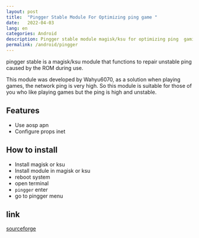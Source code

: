```yaml
---
layout: post
title:  "Pingger Stable Module For Optimizing ping game "
date:   2022-04-03
lang: en
categories: Android
description: Pingger stable module magisk/ksu for optimizing ping  gaming experience
permalink: /android/pingger
---
```


pingger stable is a magisk/ksu module that functions to repair unstable ping caused by the ROM during use.

This module was developed by Wahyu6070, as a solution when playing games, the network ping is very high. So this module is suitable for those of you who like playing games but the ping is high and unstable.

## Features

- Use aosp apn
- Configure props inet

## How to install

- Install magisk or ksu
- Install module in magisk or ksu
- reboot system
- open terminal
- ``pingger`` enter
- go to pingger menu

## link

[sourceforge](https://sourceforge.net/projects/wahyu6070-project-android/files/Magisk_Modules/Pingger/)
